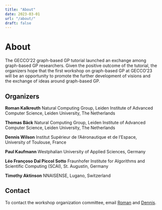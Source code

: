 ```yaml
---
title: "About"
date: 2023-03-01
url: "/about/"
draft: false
---
```


# About

The GECCO’22 graph-based GP tutorial launched an exchange among graph-based GP researchers. Given the positive outcome of the tutorial, the organizers hope that the first workshop on graph-based GP at GECCO’23 will be an opportunity to promote the further development of visions and the exchange of ideas around graph-based GP.

## Organizers

**Roman Kalkreuth**
Natural Computing Group, Leiden Institute of Advanced Computer Science, Leiden University, The Netherlands

**Thomas Bäck**
Natural Computing Group, Leiden Institute of Advanced Computer Science, Leiden University, The Netherlands

**Dennis Wilson**
Institut Supérieur de l’Aéronautique et de l’Espace, University of Toulouse, France

**Paul Kaufmann**
Westphalian University of Applied Sciences, Germany

**Léo Françoso Dal Piccol Sotto**
Fraunhofer Institute for Algorithms and Scientific Computing (SCAI), St. Augustin, Germany

**Timothy Aktinson**
NNAISENSE, Lugano, Switzerland

## Contact

To contact the workshop organization committee, email [Roman](mailto:r.t.kalkreuth@liacs.leidenuniv.nl) and [Dennis](mailto:dennis.wilson@isae.fr).